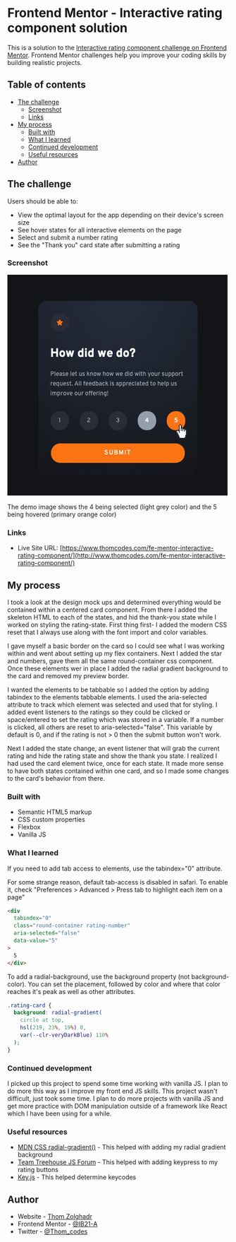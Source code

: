 # Frontend Mentor - Interactive rating component solution

This is a solution to the [Interactive rating component challenge on Frontend Mentor](https://www.frontendmentor.io/challenges/interactive-rating-component-koxpeBUmI). Frontend Mentor challenges help you improve your coding skills by building realistic projects.

## Table of contents

- [The challenge](#the-challenge)
  - [Screenshot](#screenshot)
  - [Links](#links)
- [My process](#my-process)
  - [Built with](#built-with)
  - [What I learned](#what-i-learned)
  - [Continued development](#continued-development)
  - [Useful resources](#useful-resources)
- [Author](#author)

## The challenge

Users should be able to:

- View the optimal layout for the app depending on their device's screen size
- See hover states for all interactive elements on the page
- Select and submit a number rating
- See the "Thank you" card state after submitting a rating

### Screenshot

![Component Demo Gif](./images/interactive-rating-component.gif)

The demo image shows the 4 being selected (light grey color) and the 5 being hovered (primary orange color)

### Links

- Live Site URL: [https://www.thomcodes.com/fe-mentor-interactive-rating-component/](http://www.thomcodes.com/fe-mentor-interactive-rating-component/)

## My process

I took a look at the design mock ups and determined everything would be contained within a centered card component. From there I added the skeleton HTML to each of the states, and hid the thank-you state while I worked on styling the rating-state. First thing first- I added the modern CSS reset that I always use along with the font import and color variables.

I gave myself a basic border on the card so I could see what I was working within and went about setting up my flex containers. Next I added the star and numbers, gave them all the same round-container css component. Once these elements wer in place I added the radial gradient background to the card and removed my preview border.

I wanted the elements to be tabbable so I added the option by adding tabindex to the elements tabbable elements. I used the aria-selected attribute to track which element was selected and used that for styling. I added event listeners to the ratings so they could be clicked or space/entered to set the rating which was stored in a variable. If a number is clicked, all others are reset to aria-selected="false". This variable by default is 0, and if the rating is not > 0 then the submit button won't work.

Next I added the state change, an event listener that will grab the current rating and hide the rating state and show the thank you state. I realized I had used the card element twice, once for each state. It made more sense to have both states contained within one card, and so I made some changes to the card's behavior from there.

### Built with

- Semantic HTML5 markup
- CSS custom properties
- Flexbox
- Vanilla JS

### What I learned

If you need to add tab access to elements, use the tabindex="0" attribute.

For some strange reason, default tab-access is disabled in safari. To enable it, check "Preferences > Advanced > Press tab to highlight each item on a page"

```html
<div
  tabindex="0"
  class="round-container rating-number"
  aria-selected="false"
  data-value="5"
>
  5
</div>
```

To add a radial-background, use the background property (not background-color). You can set the placement, followed by color and where that color reaches it's peak as well as other attributes.

```css
.rating-card {
  background: radial-gradient(
    circle at top,
    hsl(219, 23%, 19%) 0,
    var(--clr-veryDarkBlue) 110%
  );
}
```

### Continued development

I picked up this project to spend some time working with vanilla JS. I plan to do more this way as I improve my front end JS skills. This project wasn't difficult, just took some time. I plan to do more projects with vanilla JS and get more practice with DOM manipulation outside of a framework like React which I have been using for a while.

### Useful resources

- [MDN CSS radial-gradient()](https://developer.mozilla.org/en-US/docs/Web/CSS/gradient/radial-gradient) - This helped with adding my radial gradient background
- [Team Treehouse JS Forum](https://teamtreehouse.com/community/how-to-add-enter-event-listener-aside-from-clicking-the-button) - This helped with adding keypress to my rating buttons
- [Key.js](https://keyjs.dev/) - This helped determine keycodes

## Author

- Website - [Thom Zolghadr](https://www.thomcodes.com.com)
- Frontend Mentor - [@IB21-A](https://www.frontendmentor.io/profile/IB21-A)
- Twitter - [@Thom_codes](https://twitter.com/Thom_codes)
